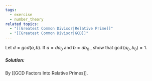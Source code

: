 ```yaml
---
tags:
  - exercise
  - number_theory
related topics:
  - "[[Greatest Common Divisor|Relative Prime]]"
  - "[[Greatest Common Divisor|GCD]]"
---
```

Let $d = gcd(a, b)$. If $a = da_0$ and $b = db_0$ , show that $\gcd(a_0 , b_0 ) = 1$.
##### Solution:
By [[GCD Factors Into Relative Primes]].
